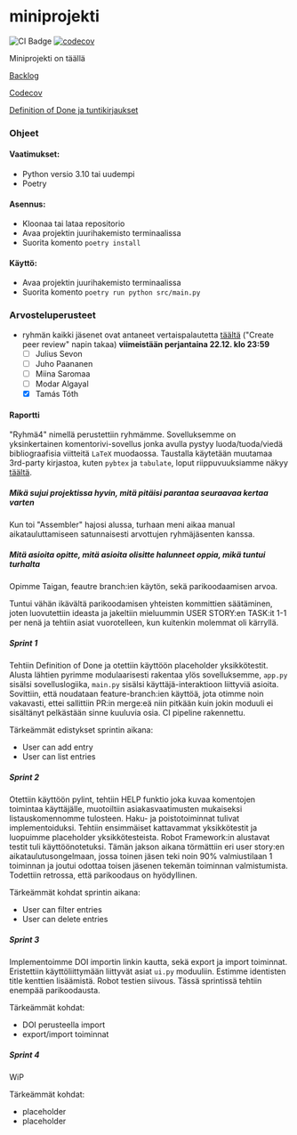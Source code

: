 # miniprojekti

![CI Badge](https://github.com/sevonj/miniprojekti/actions/workflows/main.yml/badge.svg?branch=main)
[![codecov](https://codecov.io/gh/sevonj/miniprojekti/graph/badge.svg?token=YENFDFJKT2)](https://codecov.io/gh/sevonj/miniprojekti)


Miniprojekti on täällä


[Backlog](https://tree.taiga.io/project/sevonj-miniprojekti/)

[Codecov](https://app.codecov.io/gh/sevonj/miniprojekti)

[Definition of Done ja tuntikirjaukset](https://tree.taiga.io/project/sevonj-miniprojekti/wiki/home)

### Ohjeet
#### Vaatimukset:
- Python versio 3.10 tai uudempi
- Poetry

#### Asennus:
- Kloonaa tai lataa repositorio
- Avaa projektin juurihakemisto terminaalissa
- Suorita komento `poetry install`

#### Käyttö:
- Avaa projektin juurihakemisto terminaalissa
- Suorita komento `poetry run python src/main.py`

### Arvosteluperusteet

- ryhmän kaikki jäsenet ovat antaneet vertaispalautetta [täältä](https://study.cs.helsinki.fi/stats/courses/ohtu2023/miniproject) ("Create peer review" napin takaa) **viimeistään perjantaina 22.12. klo 23:59**
    - [ ] Julius Sevon
    - [ ] Juho Paananen
    - [ ] Miina Saromaa
    - [ ] Modar Algayal
    - [X] Tamás Tóth

#### Raportti

"Ryhmä4" nimellä perustettiin ryhmämme. Sovelluksemme on yksinkertainen komentorivi-sovellus jonka avulla pystyy luoda/tuoda/viedä bibliograafisia viitteitä `LaTeX` muodaossa. Taustalla käytetään muutamaa 3rd-party kirjastoa, kuten `pybtex` ja `tabulate`, loput riippuvuuksiamme näkyy [täältä](./pyproject.toml).

##### Mikä sujui projektissa hyvin, mitä pitäisi parantaa seuraavaa kertaa varten

Kun toi "Assembler" hajosi alussa, turhaan meni aikaa manual aikatauluttamiseen satunnaisesti arvottujen ryhmäjäsenten kanssa.

##### Mitä asioita opitte, mitä asioita olisitte halunneet oppia, mikä tuntui turhalta

Opimme Taigan, feautre branch:ien käytön, sekä parikoodaamisen arvoa.

Tuntui vähän ikävältä parikoodamisen yhteisten kommittien säätäminen, joten luovutettiin ideasta ja jakeltiin mieluummin USER STORY:en TASK:it 1-1 per nenä ja tehtiin asiat vuorotelleen, kun kuitenkin molemmat oli kärryllä. 

<!--
    Kerrataan jokaisen sprintin aikana kohdatut ongelmat (prosessiin-, projektityöskentelyyn- ja teknisiin asioihin liittyvät)
-->

##### Sprint 1

Tehtiin Definition of Done ja otettiin käyttöön placeholder yksikkötestit. Alusta lähtien pyrimme modulaarisesti rakentaa ylös sovelluksemme, `app.py` sisälsi sovelluslogiika, `main.py` sisälsi käyttäjä-interaktioon liittyviä asioita. Sovittiin, että noudataan feature-branch:ien käyttöä, jota otimme noin vakavasti, ettei sallittiin PR:in merge:eä niin pitkään kuin jokin moduuli ei sisältänyt pelkästään sinne kuuluvia osia. CI pipeline rakennettu.

Tärkeämmät edistykset sprintin aikana:
- User can add entry
- User can list entries

##### Sprint 2

Otettiin käyttöön pylint, tehtiin HELP funktio joka kuvaa komentojen toimintaa käyttäjälle, muotoiltiin asiakasvaatimusten mukaiseksi listauskomennomme tulosteen. Haku- ja poistotoiminnat tulivat implementoiduksi. Tehtiin ensimmäiset kattavammat yksikkötestit ja luopuimme placeholder yksikkötesteista. Robot Framework:in alustavat testit tuli käyttöönotetuksi.
Tämän jakson aikana törmättiin eri user story:en aikataulutusongelmaan, jossa toinen jäsen teki noin 90% valmiustilaan 1 toiminnan ja joutui odottaa toisen jäsenen tekemän toiminnan valmistumista. Todettiin retrossa, että parikoodaus on hyödyllinen.

Tärkeämmät kohdat sprintin aikana:
- User can filter entries
- User can delete entries

##### Sprint 3

Implementoimme DOI importin linkin kautta, sekä export ja import toiminnat. Eristettiin käyttöliittymään liittyvät asiat `ui.py` moduuliin. Estimme identisten title kenttien lisäämistä. Robot testien siivous.
Tässä sprintissä tehtiin enempää parikoodausta.

<!--oliko RETRO:ssa mitää merkittävää sanottu?-->

Tärkeämmät kohdat:
- DOI perusteella import
- export/import toiminnat

##### Sprint 4

WiP 
<!-- täydennetään jälkikäteen, vaikka perjantai illalla -->

Tärkeämmät kohdat:
- placeholder
- placeholder
